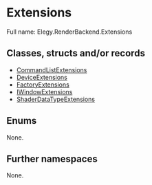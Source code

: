 ﻿
# Extensions

Full name: Elegy.RenderBackend.Extensions

## Classes, structs and/or records

* [CommandListExtensions](CommandListExtensions.md)
* [DeviceExtensions](DeviceExtensions.md)
* [FactoryExtensions](FactoryExtensions.md)
* [IWindowExtensions](IWindowExtensions.md)
* [ShaderDataTypeExtensions](ShaderDataTypeExtensions.md)

## Enums

None.

## Further namespaces

None.

